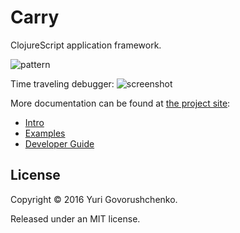 # Carry
ClojureScript application framework.

![pattern](http://metametadata.github.io/carry/graphs/pattern.svg)

Time traveling debugger:
![screenshot](http://i.imgur.com/ZOH6Noj.png)

More documentation can be found at [the project site](http://metametadata.github.io/carry/):

* [Intro](http://metametadata.github.io/carry)
* [Examples](http://metametadata.github.io/carry/examples/)
* [Developer Guide](http://metametadata.github.io/carry/dev-guide/)

## License
Copyright © 2016 Yuri Govorushchenko.

Released under an MIT license.